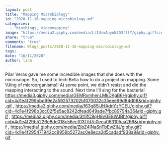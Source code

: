 ```yaml
---
layout: post
title: "Mapping Microbiology"
id: "2020-11-16-mapping-microbiology.md"
categories:
  - "biothings, videomapping"
image: "https://media2.giphy.com/media/Ll1UivAuyoN5D3fflY/giphy.gif?cid=4d1e4f29472074aa56d198fe4a7aae26b25696405185120c&rid=giphy.gif"
share: "true"
comments: "true"
filename: Blog/_posts/2020-11-16-mapping-microbiology.md
tags: 
date: "16/11/2020"
author: lina
---
```


Pilar Veras gave me some incredible images that she does with the microscope. So, I used to tech Bella how to do a projection mapping. Some VJing of microorganisms!! At some point, we didn't resist and did the mapping interacting to the sound. Next time I'll sing for the bacteria!
https://media3.giphy.com/media/GEMRxmhenLMkDKgB6H/giphy.gif?cid=4d1e4f299bbd99e2a592573202bf070032c35eee99d84d08&rid=giphy.gif , https://media3.giphy.com/media/f63g85IJHAdnYzYCEU/giphy.gif?cid=4d1e4f298b3cc02f5e5ac8242dfead649ade7fbc89794a36&rid=giphy.gif , https://media2.giphy.com/media/3t1ifC9qH8vGE8WJBh/giphy.gif?cid=4d1e4f29b5226e8de018c56ecf03f7d7c0eea063105aa266&rid=giphy.gif , https://media1.giphy.com/media/ZjbZ4INaSnTbEwZjIJ/giphy.gif?cid=4d1e4f295471942cc8959b5272ac0e8eca2d5cadadf938a9&rid=giphy.gif